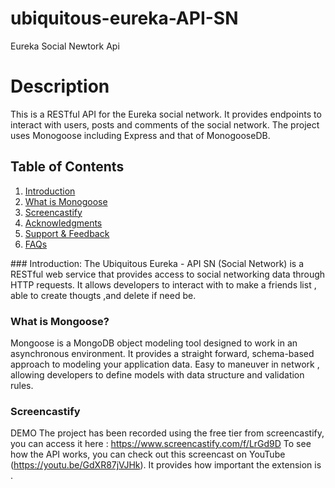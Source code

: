 # ubiquitous-eureka-API-SN

Eureka Social Newtork Api

# Description

This is a RESTful API for the Eureka social network. It provides endpoints to interact with users, posts and comments of the social network. The project uses Monogoose including Express and that of MonogooseDB.

## Table of Contents

1. [Introduction](#introduction)
2. [What is Monogoose](#what-is-mongoose)
3. [Screencastify](#screencastify)
4. [Acknowledgments](#acknowledgements)
5. [Support & Feedback](#support)
6. [FAQs](#faqs)

<a name="introduction"/>
### Introduction:
The Ubiquitous Eureka - API SN (Social Network) is a RESTful web service that provides access to social networking data through HTTP requests. It allows developers to interact with to make a friends list , able to create thougts ,and delete if need be.

### What is Mongoose?

Mongoose is a MongoDB object modeling tool designed to work in an asynchronous environment. It provides a straight forward, schema-based approach to modeling your application data. Easy to maneuver in network , allowing developers to define models with data structure and validation rules.

### Screencastify

DEMO
The project has been recorded using the free tier from screencastify, you can access it here : https://www.screencastify.com/f/LrGd9D
To see how the API works, you can check out this screencast on YouTube (https://youtu.be/GdXR87jVJHk). It provides how important the extension is .
